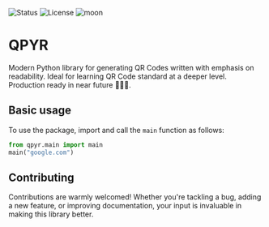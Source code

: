 ![Status](https://img.shields.io/badge/status-under%20development-orange)
![License](https://img.shields.io/badge/License-Apache_2.0-blue.svg)
![moon](https://img.shields.io/badge/🚀🚀🚀-🌓-blue)


# QPYR
Modern Python library for generating QR Codes written with emphasis on readability. Ideal for learning QR Code standard at a deeper level. Production ready in near future 🚀🚀🚀.


## Basic usage
To use the package, import and call the `main` function as follows:

```python
from qpyr.main import main
main("google.com")
```


## Contributing
Contributions are warmly welcomed! Whether you're tackling a bug, adding a new feature, or improving documentation, your input is invaluable in making this library better.
